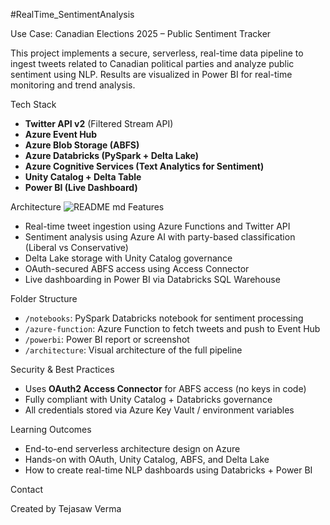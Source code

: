 #RealTime_SentimentAnalysis
 
Use Case: Canadian Elections 2025 – Public Sentiment Tracker

This project implements a secure, serverless, real-time data pipeline to ingest tweets related to Canadian political parties and analyze public sentiment using NLP. Results are visualized in Power BI for real-time monitoring and trend analysis.

Tech Stack

- **Twitter API v2** (Filtered Stream API)
- **Azure Event Hub**
- **Azure Blob Storage (ABFS)**
- **Azure Databricks (PySpark + Delta Lake)**
- **Azure Cognitive Services (Text Analytics for Sentiment)**
- **Unity Catalog + Delta Table**
- **Power BI (Live Dashboard)**

Architecture
![README md](https://github.com/user-attachments/assets/a61f41fc-b359-4502-88ba-3563f106d0a4)
Features

- Real-time tweet ingestion using Azure Functions and Twitter API
- Sentiment analysis using Azure AI with party-based classification (Liberal vs Conservative)
- Delta Lake storage with Unity Catalog governance
- OAuth-secured ABFS access using Access Connector
- Live dashboarding in Power BI via Databricks SQL Warehouse


Folder Structure

- `/notebooks`: PySpark Databricks notebook for sentiment processing
- `/azure-function`: Azure Function to fetch tweets and push to Event Hub
- `/powerbi`: Power BI report or screenshot
- `/architecture`: Visual architecture of the full pipeline

Security & Best Practices

- Uses **OAuth2 Access Connector** for ABFS access (no keys in code)
- Fully compliant with Unity Catalog + Databricks governance
- All credentials stored via Azure Key Vault / environment variables

Learning Outcomes

- End-to-end serverless architecture design on Azure
- Hands-on with OAuth, Unity Catalog, ABFS, and Delta Lake
- How to create real-time NLP dashboards using Databricks + Power BI

Contact

Created by Tejasaw Verma

